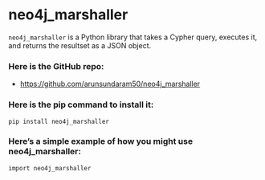 # neo4j_marshaller
`neo4j_marshaller` is a Python library that takes a Cypher query, executes it, and returns the resultset as a JSON object.


### Here is the GitHub repo:
- <https://github.com/arunsundaram50/neo4j_marshaller>

### Here is the pip command to install it:
```
pip install neo4j_marshaller
```


### Here’s a simple example of how you might use neo4j_marshaller:

```
import neo4j_marshaller

```

